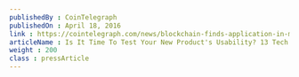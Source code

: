 ```yaml
---
publishedBy : CoinTelegraph
publishedOn : April 18, 2016
link : https://cointelegraph.com/news/blockchain-finds-application-in-multiple-industries
articleName : Is It Time To Test Your New Product's Usability? 13 Tech Experts Weigh In
weight : 200 
class : pressArticle
---
```

